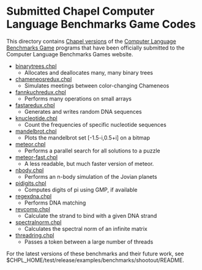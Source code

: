 # Submitted Chapel Computer Language Benchmarks Game Codes

This directory contains
[Chapel versions](http://benchmarksgame.alioth.debian.org/u64q/chapel.html)
of the
[Computer Language Benchmarks Game](http://benchmarksgame.alioth.debian.org/) programs
that have been officially submitted to the Computer Language
Benchmarks Games website.

* [binarytrees.chpl](http://benchmarksgame.alioth.debian.org/u64q/program.php?test=binarytrees&lang=chapel&id=1)
    * Allocates and deallocates many, many binary trees
* [chameneosredux.chpl](http://benchmarksgame.alioth.debian.org/u64q/program.php?test=chameneosredux&lang=chapel&id=1)
    * Simulates meetings between color-changing Chameneos
* [fannkuchredux.chpl](http://benchmarksgame.alioth.debian.org/u64q/program.php?test=fannkuchredux&lang=chapel&id=1)
    * Performs many operations on small arrays
* [fastaredux.chpl](http://benchmarksgame.alioth.debian.org/u64q/program.php?test=fastaredux&lang=chapel&id=1)
    * Generates and writes random DNA sequences
* [knucleotide.chpl](http://benchmarksgame.alioth.debian.org/u64q/program.php?test=knucleotide&lang=chapel&id=1)
    * Count the frequencies of specific nucleotide sequences
* [mandelbrot.chpl](http://benchmarksgame.alioth.debian.org/u64q/program.php?test=mandelbrot&lang=chapel&id=1)
    * Plots the mandelbrot set [-1.5-i,0.5+i] on a bitmap
* [meteor.chpl](http://benchmarksgame.alioth.debian.org/u64q/program.php?test=meteor&lang=chapel&id=1)
    * Performs a parallel search for all solutions to a puzzle
* [meteor-fast.chpl](http://benchmarksgame.alioth.debian.org/u64q/program.php?test=meteor&lang=chapel&id=2)
    * A less readable, but much faster version of meteor.
* [nbody.chpl](http://benchmarksgame.alioth.debian.org/u64q/program.php?test=nbody&lang=chapel&id=1)
    * Performs an n-body simulation of the Jovian planets
* [pidigits.chpl](http://benchmarksgame.alioth.debian.org/u64q/program.php?test=pidigits&lang=chapel&id=1)
    * Computes digits of pi using GMP, if available
* [regexdna.chpl](http://benchmarksgame.alioth.debian.org/u64q/program.php?test=regexdna&lang=chapel&id=1)
    * Performs DNA matching
* [revcomp.chpl](http://benchmarksgame.alioth.debian.org/u64q/program.php?test=revcomp&lang=chapel&id=1)
    * Calculate the strand to bind with a given DNA strand
* [spectralnorm.chpl](http://benchmarksgame.alioth.debian.org/u64q/program.php?test=spectralnorm&lang=chapel&id=1)
    * Calculates the spectral norm of an infinite matrix
* [threadring.chpl](http://benchmarksgame.alioth.debian.org/u64q/program.php?test=threadring&lang=chapel&id=1)
    * Passes a token between a large number of threads

For the latest versions of these benchmarks and their future work, see
$CHPL_HOME/test/release/examples/benchmarks/shootout/README.
